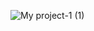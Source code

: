 ![My project-1 (1)](https://user-images.githubusercontent.com/74417113/186698244-750be800-08db-47a3-a558-0a7b2376af1d.png)
